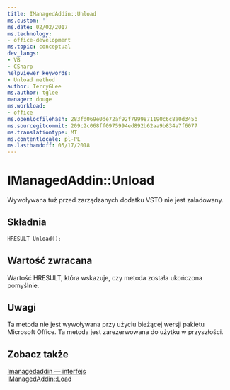 ```yaml
---
title: IManagedAddin::Unload
ms.custom: ''
ms.date: 02/02/2017
ms.technology:
- office-development
ms.topic: conceptual
dev_langs:
- VB
- CSharp
helpviewer_keywords:
- Unload method
author: TerryGLee
ms.author: tglee
manager: douge
ms.workload:
- office
ms.openlocfilehash: 283fd069e0de72af92f7999871190c6c8a0d345b
ms.sourcegitcommit: 209c2c068ff0975994ed892b62aa9b834a7f6077
ms.translationtype: MT
ms.contentlocale: pl-PL
ms.lasthandoff: 05/17/2018
---
```

# <a name="imanagedaddinunload"></a>IManagedAddin::Unload
  Wywoływana tuż przed zarządzanych dodatku VSTO nie jest załadowany.  
  
## <a name="syntax"></a>Składnia  
  
```c++
HRESULT Unload();  
```  
  
## <a name="return-value"></a>Wartość zwracana  
 Wartość HRESULT, która wskazuje, czy metoda została ukończona pomyślnie.  
  
## <a name="remarks"></a>Uwagi  
 Ta metoda nie jest wywoływana przy użyciu bieżącej wersji pakietu Microsoft Office. Ta metoda jest zarezerwowana do użytku w przyszłości.  
  
## <a name="see-also"></a>Zobacz także  
 [Imanagedaddin — interfejs](../vsto/imanagedaddin-interface.md)   
 [IManagedAddin::Load](../vsto/imanagedaddin-load.md)  
  
  